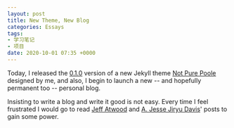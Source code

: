 ```yaml
---
layout: post
title: New Theme, New Blog
categories: Essays
tags:
- 学习笔记
- 项目
date: 2020-10-01 07:35 +0000
---
```

Today, I released the [0.1.0](https://rubygems.org/gems/not-pure-poole/versions/0.1.0) version of a new Jekyll theme [Not Pure Poole](https://github.com/vszhub/not-pure-poole) designed by me, and also, I begin to launch a new -- and hopefully permanent too -- personal blog.

Insisting to write a blog and write it good is not easy. Every time I feel frustrated I would go to read [Jeff Atwood](https://blog.codinghorror.com/about-me/) and [A. Jesse Jiryu Davis](https://emptysqua.re/blog/write-an-excellent-programming-blog/)' posts to gain some power.
